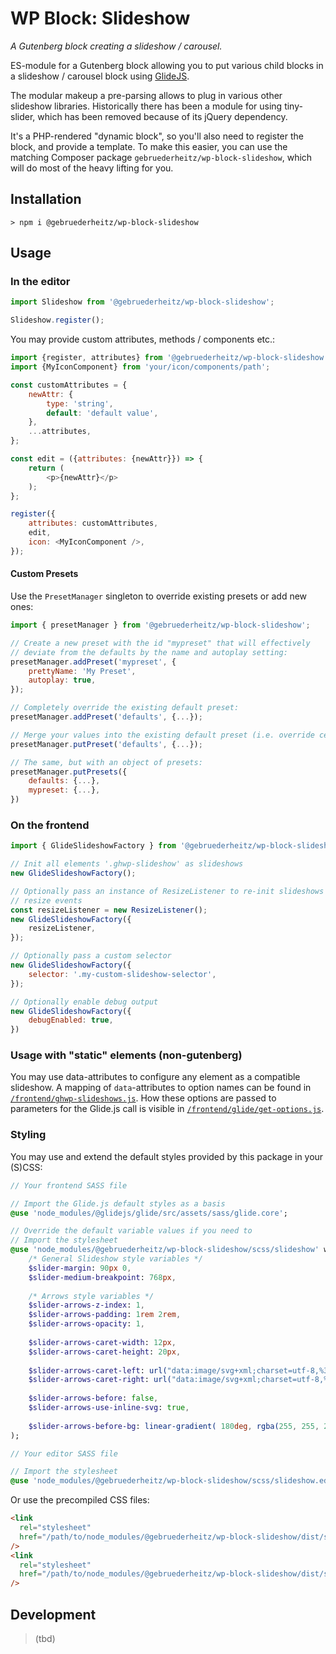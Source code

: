 # WP Block: Slideshow

_A Gutenberg block creating a slideshow / carousel._

ES-module for a Gutenberg block allowing you to put various child blocks in a
slideshow / carousel block using [GlideJS](https://glidejs.com/).

The modular makeup a pre-parsing allows to plug in various other slideshow
libraries. Historically there has been a module for using tiny-slider, which
has been removed because of its jQuery dependency.

It's a PHP-rendered "dynamic block", so you'll also need to register the block,
and provide a template. To make this easier, you can use
the matching Composer package `gebruederheitz/wp-block-slideshow`, which will
do most of the heavy lifting for you.


## Installation

```shell
> npm i @gebruederheitz/wp-block-slideshow
```

## Usage

### In the editor

```js
import Slideshow from '@gebruederheitz/wp-block-slideshow';

Slideshow.register();
```

You may provide custom attributes, methods / components etc.:
```js
import {register, attributes} from '@gebruederheitz/wp-block-slideshow';
import {MyIconComponent} from 'your/icon/components/path';

const customAttributes = {
    newAttr: {
        type: 'string',
        default: 'default value',
    },
    ...attributes,
};

const edit = ({attributes: {newAttr}}) => {
    return (
        <p>{newAttr}</p>
    );
};

register({
    attributes: customAttributes,
    edit,
    icon: <MyIconComponent />,
});

```


#### Custom Presets

Use the `PresetManager` singleton to override existing presets or add new ones:

```js
import { presetManager } from '@gebruederheitz/wp-block-slideshow';

// Create a new preset with the id "mypreset" that will effectively
// deviate from the defaults by the name and autoplay setting: 
presetManager.addPreset('mypreset', {
    prettyName: 'My Preset',
    autoplay: true,    
});

// Completely override the existing default preset:
presetManager.addPreset('defaults', {...});

// Merge your values into the existing default preset (i.e. override certain values):
presetManager.putPreset('defaults', {...});

// The same, but with an object of presets:
presetManager.putPresets({
    defaults: {...},
    mypreset: {...},
})
```

### On the frontend

```js
import { GlideSlideshowFactory } from '@gebruederheitz/wp-block-slideshow';

// Init all elements '.ghwp-slideshow' as slideshows
new GlideSlideshowFactory();

// Optionally pass an instance of ResizeListener to re-init slideshows after 
// resize events
const resizeListener = new ResizeListener();
new GlideSlideshowFactory({
    resizeListener,
});

// Optionally pass a custom selector
new GlideSlideshowFactory({
    selector: '.my-custom-slideshow-selector',
});

// Optionally enable debug output
new GlideSlideshowFactory({
    debugEnabled: true,
})

```


### Usage with "static" elements (non-gutenberg)

You may use data-attributes to configure any element as a compatible slideshow.
A mapping of `data`-attributes to option names can be found in 
[`/frontend/ghwp-slideshows.js`](/frontend/ghwp-slideshows.js). How these options
are passed to parameters for the Glide.js call is visible in 
[`/frontend/glide/get-options.js`](/frontend/glide/get-options.js).


### Styling

You may use and extend the default styles provided by this package in your 
(S)CSS:
```sass
// Your frontend SASS file

// Import the Glide.js default styles as a basis
@use 'node_modules/@glidejs/glide/src/assets/sass/glide.core';

// Override the default variable values if you need to
// Import the stylesheet
@use 'node_modules/@gebruederheitz/wp-block-slideshow/scss/slideshow' with (
    /* General Slideshow style variables */
    $slider-margin: 90px 0,
    $slider-medium-breakpoint: 768px,
    
    /* Arrows style variables */
    $slider-arrows-z-index: 1,
    $slider-arrows-padding: 1rem 2rem,
    $slider-arrows-opacity: 1,
    
    $slider-arrows-caret-width: 12px,
    $slider-arrows-caret-height: 20px,
    
    $slider-arrows-caret-left: url("data:image/svg+xml;charset=utf-8,%3Csvg xmlns='http://www.w3.org/2000/svg' fill='%234a4d4a' viewBox='0 0 12 20'%3E%3Cpath d='M12 17.5L9.554 20 0 10 9.554 0 12 2.5 4.8 10z'/%3E%3C/svg%3E"),
    $slider-arrows-caret-right: url("data:image/svg+xml;charset=utf-8,%3Csvg xmlns='http://www.w3.org/2000/svg' fill='%234a4d4a' viewBox='0 0 12 20'%3E%3Cpath d='M0 2.5L2.446 0 12 10 2.446 20 0 17.5 7.2 10z'/%3E%3C/svg%3E"),
    
    $slider-arrows-before: false,
    $slider-arrows-use-inline-svg: true,
    
    $slider-arrows-before-bg: linear-gradient( 180deg, rgba(255, 255, 255, 0) 0%, rgba(255, 255, 255, 0) 10%, rgba(0, 0, 0, 0.1) 50%, rgba(255, 255, 255, 0) 90%, rgba(255, 255, 255, 0) 100% ),
);
```

```sass
// Your editor SASS file

// Import the stylesheet
@use 'node_modules/@gebruederheitz/wp-block-slideshow/scss/slideshow.editor';
```

Or use the precompiled CSS files:
```html
<link 
  rel="stylesheet"
  href="/path/to/node_modules/@gebruederheitz/wp-block-slideshow/dist/slideshow.css"
/>
<link 
  rel="stylesheet"
  href="/path/to/node_modules/@gebruederheitz/wp-block-slideshow/dist/slideshow.editor.css"
/>
```

## Development

> (tbd)
